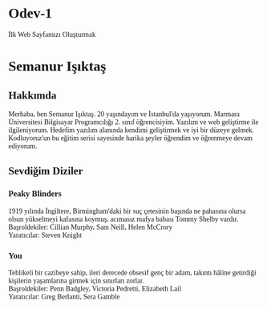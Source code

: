 # Odev-1
İlk Web Sayfamızı Oluşturmak
<!DOCTYPE html>
<html lang="tr">
<head>
    <meta charset="UTF-8">
    <meta http-equiv="X-UA-Compatible" content="IE=edge">
    <meta name="viewport" content="width=device-width, initial-scale=1.0">
    <title>İlk Web Sayfam</title>
</head>
<body style="font-family:verdana;" style="font-size:300%;">
    <!-- Başlık -->
    <h1> Semanur Işıktaş </h1>
    <!-- Alt başlık -->
    <h2> Hakkımda </h2>
        <p> Merhaba, ben Semanur Işıktaş. 20 yaşındayım ve İstanbul'da yaşıyorum. Marmara Üniversitesi Bilgisayar Programcılığı 2. sınıf öğrencisiyim. Yazılım ve web geliştirme ile ilgileniyorum. Hedefim yazılım alanında kendimi geliştirmek ve iyi bir düzeye gelmek. Kodluyoruz'un bu eğitim serisi sayesinde harika şeyler öğrendim ve öğrenmeye devam ediyorum. </p>
        <h2> Sevdiğim Diziler </h2>
            <h3> Peaky Blinders </h3>
            <p> 1919 yılında İngiltere, Birmingham'daki bir suç çetesinin başında ne pahasına olursa    olsun yükselmeyi kafasına koymuş, acımasız mafya babası Tommy Shelby vardır. <br/>
            Başroldekiler: Cillian Murphy, Sam Neill, Helen McCrory <br/>
            Yaratıcılar: Steven Knight </p>
            <h3> You </h3>
            <p> Tehlikeli bir cazibeye sahip, ileri derecede obsesif genç bir adam, takıntı hâline getirdiği kişilerin yaşamlarına girmek için sınırları zorlar. <br/>
            Başroldekiler: Penn Badgley, Victoria Pedretti, Elizabeth Lail <br/>
            Yaratıcılar: Greg Berlanti, Sera Gamble </p>
</body>
</html>
